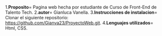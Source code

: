 1.**Proposito**= Pagina web hecha por estudiante de Curso de Front-End de Talento Tech.
2.**autor**= Gianluca Vanella.
3.**Instrucciones de instalacion**= Clonar el siguiente repositorio: https://github.com/Gianva23/ProyectoWeb.git.
4.**Lenguajes utilizados**= Html, CSS.
